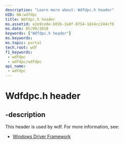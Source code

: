 ```yaml
---
description: "Learn more about: Wdfdpc.h header"
UID: NA:wdfdpc
title: Wdfdpc.h header
ms.assetid: e2e9ce8e-b03b-3a8f-8754-1634cc244cf0
ms.date: 05/09/2018
keywords: ["Wdfdpc.h header"]
ms.keywords: 
ms.topic: portal
tech.root: wdf
f1_keywords:
 - wdfdpc
 - wdfdpc/wdfdpc
api_name:
 - wdfdpc
---
```


# Wdfdpc.h header


## -description

This header is used by wdf. For more information, see:

- [Windows Driver Framework](../_wdf/index.md)

